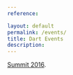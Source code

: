 ```yaml
---
reference:

layout: default
permalink: /events/
title: Dart Events
description:
---
```


<a href="summit/">Summit 2016</a>.
